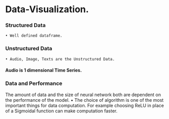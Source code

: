 # Data-Visualization.

### Structured Data 

    • Well defined dataframe.


### Unstructured Data

    • Audio, Image, Texts are the Unstructured Data.

#### Audio is 1 dimensional Time Series.


### Data and Performance 



The amount of data and the size of neural network both are dependent on the performance of the model.
    • The choice of algorithm is one of the most important things for data computation. For example choosing ReLU in place of a Sigmoidal function can make computation faster.





	
